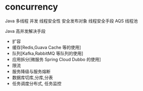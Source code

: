 # concurrency
Java 多线程
     并发
     线程安全性
     安全发布对象
     线程安全手段
     AQS
     线程池

Java 高并发解决手段

-   扩容
-   缓存[Redis,Guava Cache 等的使用]
-   队列[Kafka,RabbitMQ 等队列的使用]
-   应用拆分[微服务 Spring Cloud  Dubbo 的使用]
-   限流
-   服务降级与服务熔断
-   数据库切库,分库,分表
-   任务调度分布式, 任务监控
     
